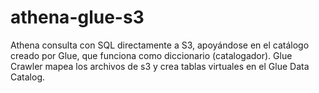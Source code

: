 # athena-glue-s3
Athena consulta con SQL directamente a S3, apoyándose en el catálogo creado por Glue, que funciona como diccionario (catalogador). Glue Crawler mapea los archivos de s3 y crea tablas virtuales en el Glue Data Catalog.

